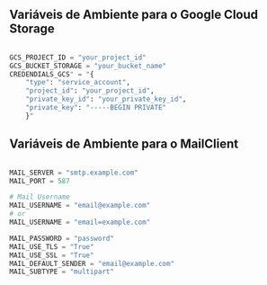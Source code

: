## Variáveis de Ambiente para o Google Cloud Storage

```python

GCS_PROJECT_ID = "your_project_id"
GCS_BUCKET_STORAGE = "your_bucket_name"
CREDENDIALS_GCS" = "{
    "type": "service_account",
    "project_id": "your_project_id",
    "private_key_id": "your_private_key_id",
    "private_key": "-----BEGIN PRIVATE"
    }"
```

## Variáveis de Ambiente para o MailClient

```python

MAIL_SERVER = "smtp.example.com"
MAIL_PORT = 587

# Mail Username
MAIL_USERNAME = "email@example.com"
# or
MAIL_USERNAME = "email=example.com"

MAIL_PASSWORD = "password"
MAIL_USE_TLS = "True"
MAIL_USE_SSL = "True"
MAIL_DEFAULT_SENDER = "email@example.com"
MAIL_SUBTYPE = "multipart"
```
